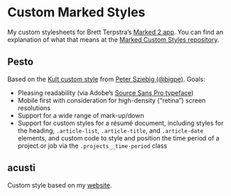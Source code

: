 Custom Marked Styles
====================

My custom stylesheets for Brett Terpstra’s [Marked 2 app][marked]. You can find an explanation of what that means at the [Marked Custom Styles repository][customstylesrepo].

Pesto
-----

Based on the [Kult custom style][kult] from [Peter Sziebig (@bigpe)][bigpe]. Goals:

- Pleasing readability (via Adobe’s [Source Sans Pro typeface][sourcesans])
- Mobile first with consideration for high-density (“retina”) screen resolutions
- Support for a wide range of mark-up/down
- Support for custom styles for a résumé document, including styles for the heading, `.article-list`, `.article-title`, and `.article-date` elements, and custom code to style and position the time period of a project or job via the `.projects__time-period` class

acusti
------

Custom style based on my [website][acusti].

[marked]: http://marked2app.com/
[customstylesrepo]: https://github.com/ttscoff/MarkedCustomStyles
[kult]: https://github.com/ttscoff/MarkedCustomStyles/blob/master/kult.css
[bigpe]: https://twitter.com/bigpe
[sourcesans]: https://github.com/adobe/source-sans-pro
[acusti]: http://www.acusti.ca